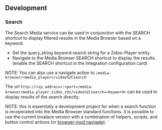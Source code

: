 ## Development

### Search

The Search Media service can be used in conjunction with the SEARCH shortcut to display filtered results in the Media Browser based on a keyword.

* Set the query_string keyword search string for a Zidoo-Player entity.
* Navigate to the Media Browser SEARCH shortcut to display the results. (enable the SEARCH shortcut in the Integration configuration card) 
 
NOTE: You can also use a navigate action to `/media-browser/<media_player>/video%2Csearch`

The url `http://<ip_address>:<port>/media-browser/media_player.zidoo_z9s/video%2Csearch=<keyword>` can be used to display results of the search directly.

NOTE:  this is essentially a development project for when a search function is incoperated into the Media Browser standard functions.  it is possible to use the current lovalace version with a combination of helpers, scripts, and button control actions (or [browser-mod navigate](https://github.com/thomasloven/hass-browser_mod)).
`



